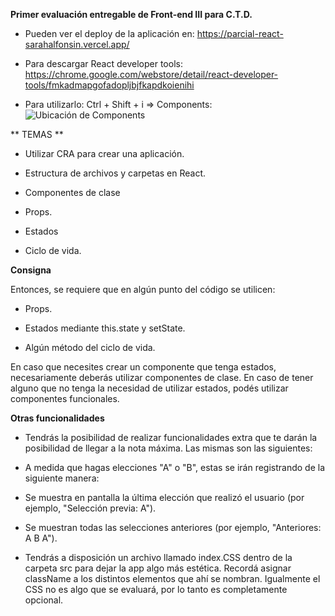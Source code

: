 **Primer evaluación entregable de Front-end III para C.T.D.**

 - Pueden ver el deploy de la aplicación en:
   https://parcial-react-sarahalfonsin.vercel.app/
 - Para descargar React    developer tools:   
   https://chrome.google.com/webstore/detail/react-developer-tools/fmkadmapgofadopljbjfkapdkoienihi
   
 - Para utilizarlo: Ctrl + Shift + i  => Components:
![Ubicación de Components](https://github.com/Ivanszs/ctd-frontend3-primer-evaluacion/blob/main/reactComponents.PNG?raw=true)



** TEMAS **

-   Utilizar CRA para crear una aplicación.
    
-   Estructura de archivos y carpetas en React.
    
-   Componentes de clase
    
-   Props.
    
-   Estados
    
-   Ciclo de vida.
    

**Consigna**

Entonces, se requiere que en algún punto del código se utilicen:

-   Props.
    
-   Estados mediante this.state y setState.
    
-   Algún método del ciclo de vida.
    

En caso que necesites crear un componente que tenga estados, necesariamente deberás utilizar componentes de clase. En caso de tener alguno que no tenga la necesidad de utilizar estados, podés utilizar componentes funcionales.


**Otras funcionalidades**

-   Tendrás la posibilidad de realizar funcionalidades extra que te darán la posibilidad de llegar a la nota máxima. Las mismas son las siguientes:
    

-   A medida que hagas elecciones "A" o "B", estas se irán registrando de la siguiente manera:
    

-   Se muestra en pantalla la última elección que realizó el usuario (por ejemplo, "Selección previa: A").
    
-   Se muestran todas las selecciones anteriores (por ejemplo, "Anteriores: A B A").
    

-   Tendrás a disposición un archivo llamado  index.CSS dentro de la carpeta src para dejar la app algo más estética. Recordá asignar className a los distintos elementos que ahí se nombran. Igualmente el CSS no es algo que se evaluará, por lo tanto es completamente opcional.
    

